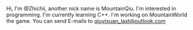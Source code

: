 Hi, I'm @Zhichii, another nick name is MountainQiu.
I'm interested in programming.
I'm currently learning C++.
I'm working on MountainWorld the game.
You can send E-mails to 
  qiuyixuan_last@outlook.com

<!---
Zhichii/Zhichii is a ✨ special ✨ repository because its `README.md` (this file) appears on your GitHub profile.
You can click the Preview link to take a look at your changes.
--->

